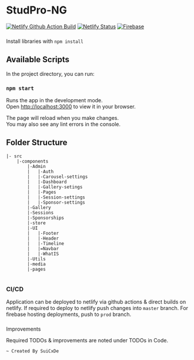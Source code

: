 #  StudPro-NG
[![Netlify Github Action Build](https://github.com/SuiCxDe007/studpro-ng/actions/workflows/main.yml/badge.svg)](https://github.com/SuiCxDe007/studpro-ng/actions/workflows/main.yml)
 [![Netlify Status](https://api.netlify.com/api/v1/badges/802eff60-9471-4025-a1a6-e74c173e81e2/deploy-status)](https://app.netlify.com/sites/stirring-clafoutis-fbd81d/deploys)
[![Firebase](https://github.com/SuiCxDe007/studpro-ng/actions/workflows/firebase.workflow.yml/badge.svg?branch=prod)](https://github.com/SuiCxDe007/studpro-ng/actions/workflows/firebase.workflow.yml)
###
Install libraries with `npm install`
## Available Scripts

In the project directory, you can run:

### `npm start`

Runs the app in the development mode.\
Open [http://localhost:3000](http://localhost:3000) to view it in your browser.

The page will reload when you make changes.\
You may also see any lint errors in the console.


## Folder Structure
```
|- src 
    |-components
        |-Admin
        |   |-Auth
        |   |-Carousel-settings
        |   |-Dashboard
        |   |-Gallery-setings
        |   |-Pages
        |   |-Session-settings
        |   |-Sponsor-settings
        |-Gallery
        |-Sessions
        |-Sponsorships
        |-store
        |-UI
        |   |-Footer
        |   |-Header
        |   |-Timeline
        |   |=Navbar
        |   |-WhatIS
        |-Utils
        |-media
        |-pages
        
```

### CI/CD

Application can be deployed to netlify via github actions & direct builds on netlify. If required to deploy to netlify push changes into `master` branch. 
For firebase hosting deployments, push to `prod` branch. 


### 

Improvements

Required TODOs & improvements are noted under TODOs in Code. 

`~ Created By SuiCxDe`
